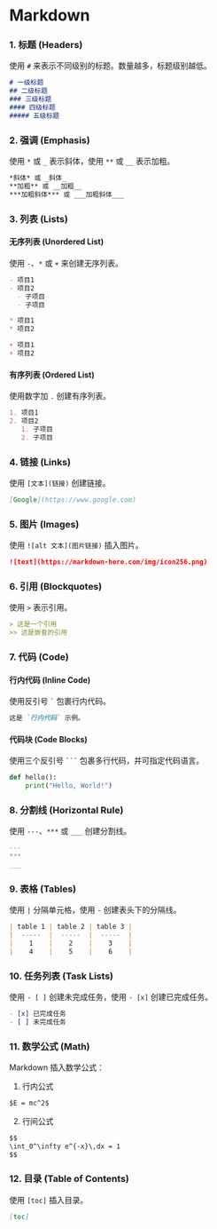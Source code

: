 # Markdown

### 1. 标题 (Headers)

使用 `#` 来表示不同级别的标题。数量越多，标题级别越低。

```markdown
# 一级标题
## 二级标题
### 三级标题
#### 四级标题
##### 五级标题
```

### 2. 强调 (Emphasis)

使用 `*` 或 `_` 表示斜体，使用 `**` 或 `__` 表示加粗。

```markdown
*斜体* 或 _斜体_
**加粗** 或 __加粗__
***加粗斜体*** 或 ___加粗斜体___
```

### 3. 列表 (Lists)

#### 无序列表 (Unordered List)

使用 `-`、`*` 或 `+` 来创建无序列表。

```markdown
- 项目1
- 项目2
  - 子项目
  - 子项目

* 项目1
* 项目2

+ 项目1
+ 项目2
```

#### 有序列表 (Ordered List)

使用数字加 `.` 创建有序列表。

```markdown
1. 项目1
2. 项目2
   1. 子项目
   2. 子项目
```

### 4. 链接 (Links)

使用 `[文本](链接)` 创建链接。

```markdown
[Google](https://www.google.com)
```

### 5. 图片 (Images)

使用 `![alt 文本](图片链接)` 插入图片。

```markdown
![text](https://markdown-here.com/img/icon256.png)
```

### 6. 引用 (Blockquotes)

使用 `>` 表示引用。

```markdown
> 这是一个引用
>> 这是嵌套的引用
```

### 7. 代码 (Code)

#### 行内代码 (Inline Code)

使用反引号 `` ` `` 包裹行内代码。

```markdown
这是 `行内代码` 示例。
```

#### 代码块 (Code Blocks)

使用三个反引号 `` ``` `` 包裹多行代码，并可指定代码语言。

```python
def hello():
    print("Hello, World!")
```

### 8. 分割线 (Horizontal Rule)

使用 `---`、`***` 或 `___` 创建分割线。

```markdown
---
***
___
```

### 9. 表格 (Tables)

使用 `|` 分隔单元格，使用 `-` 创建表头下的分隔线。

```markdown
| table 1 | table 2 | table 3 |
|  -----  |  -----  |  -----  |
|    1    |    2    |    3    |
|    4    |    5    |    6    |
```

### 10. 任务列表 (Task Lists)

使用 `- [ ]` 创建未完成任务，使用 `- [x]` 创建已完成任务。

```markdown
- [x] 已完成任务
- [ ] 未完成任务
```

### 11. 数学公式 (Math)

Markdown 插入数学公式：

1. 行内公式

```markdown
$E = mc^2$
```

2. 行间公式

```markdown
$$
\int_0^\infty e^{-x}\,dx = 1
$$
```

### 12. 目录 (Table of Contents)

使用 `[toc]` 插入目录。

```markdown
[toc]
```

